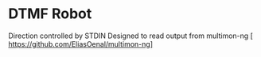 # DTMF Robot
Direction controlled by STDIN
Designed to read output from multimon-ng [ https://github.com/EliasOenal/multimon-ng]
